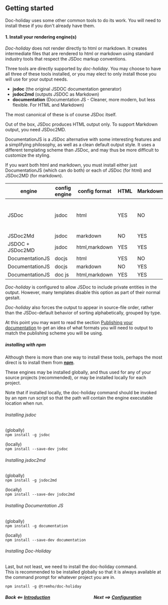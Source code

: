 
## Getting started

Doc-holiday uses some other common tools to do its work.
You will need to install these if you don't already have them.


#### 1. Install your rendering engine(s)

_Doc-holiday_ does not render directly to html or markdown.  It creates
intermediate files that are rendered to html or markdown using standard
industry tools that respect the JSDoc markup conventions.

Three tools are directly supported by _doc-holiday_.  You may
choose to have all three of these tools installed, or you may elect
to only install those you will use for your output needs.

- __jsdoc__ (the original JSDOC documentation generator)
- __jsdoc2md__ (outputs JSDOC as Markdown)
- __documentation__ (Documentation JS - Cleaner, more modern, but less flexible.  For HTML and Markdown)

The most canonical of these is of course JSDoc itself.

Out of the box, JSDoc produces HTML output only. To support Markdown output, you need JSDoc2MD.

DocumentationJS is a JSDoc alternative with some interesting features and
a simplifying philosophy, as well as a clean default output style. It uses a different templating scheme than 
JSDoc, and may thus be more difficult to customize the styling.

If you want both html and markdown, you must install either just DocumentationJS (which
can do both) or each of JSDoc (for html) and JSDoc2MD (for markdown).

| engine | config engine | config format | HTML | Markdown | private entities |
| ------ | ------------- | ------------- | ---- | -------- | ---------------- |
| JSDoc  |  jsdoc       |  html          | YES  |  NO      | yes _(unless supressed by template)_ |
| JSDoc2Md |  jsdoc     |  markdown      | NO   |  YES     | no |
| JSDOC + JSDoc2MD | jsdoc | html,markdown | YES | YES | yes/no |
| DocumentationJS | docjs | html | YES | NO | no |
| DocumentationJS | docjs | markdown | NO | YES | no |
| DocumentationJS | doc js| html,markdown | YES | YES | no | 

_Doc-holiday_ is configured to allow JSDoc to include private entities in 
the output.  However, many templates disable this option as part of their
normal gestalt.

_Doc-holiday_ also forces the output to appear in source-file order, rather
than the JSDoc-default behavior of sorting alphabetically, grouped by
type. 

At this point you may want to read the section 
[Publishing your documentation](publishing)
to get an idea of what formats you will need to output to match
the publishing scheme you will be using.

##### installing with npm

Although there is more than one way to install these tools, perhaps the
most direct is to install them from __[npm](https://npmjs.com)__.

These engines may be installed globally, and thus used for any of your source
projects (recommended), or may be installed locally for each project.

Note that if installed locally, the doc-holiday command should be invoked 
by an npm run script so that the path will contain the engine executable location
when run.

###### Installing jsdoc
(globally)   
    `npm install -g jsdoc`

(locally)  
    `npm install --save-dev jsdoc`

###### Installing jsdoc2md
(globally)   
`npm install -g jsdoc2md`

(locally)  
`npm install --save-dev jsdoc2md`

###### Installing Documentation JS
(globally)   
`npm install -g documentation`

(locally)  
`npm install --save-dev documentation`


###### Installing Doc-Holiday
Last, but not least, we need to install the doc-holiday command.  
This is recommended to be installed globally so that it is always available
at the command prompt for whatever project you are in.

`npm install -g @tremho/doc-holiday`



##### Back <==  [Introduction](intro) &nbsp;&nbsp;&nbsp;&nbsp;&nbsp;&nbsp;&nbsp;&nbsp;&nbsp;&nbsp;&nbsp;&nbsp;&nbsp;&nbsp;&nbsp;&nbsp;&nbsp;&nbsp;&nbsp;&nbsp;&nbsp;&nbsp;&nbsp;&nbsp;&nbsp;&nbsp;&nbsp;&nbsp;&nbsp;&nbsp;&nbsp;&nbsp;&nbsp;&nbsp;&nbsp;&nbsp;&nbsp;&nbsp;&nbsp;&nbsp; Next  ==>  [Configuration](config)